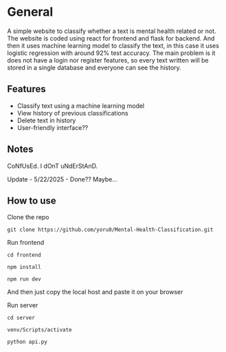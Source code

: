 # General
A simple website to classify whether a text is mental health related or not.
The website is coded using react for frontend and flask for backend.
And then it uses machine learning model to classify the text, in this case it uses logistic regression with around 92% test accuracy.
The main problem is it does not have a login nor register features, so every text written will be stored in a single database and everyone can see the history.

## Features
- Classify text using a machine learning model
- View history of previous classifications
- Delete text in history
- User-friendly interface??

## Notes
CoNfUsEd. I dOnT uNdErStAnD.

Update - 5/22/2025 - Done?? Maybe...

## How to use
Clone the repo
```
git clone https://github.com/yoru0/Mental-Health-Classification.git
```

Run frontend
```
cd frontend
```
```
npm install
```
```
npm run dev
```
And then just copy the local host and paste it on your browser

Run server
```
cd server
```
```
venv/Scripts/activate
```
```
python api.py
```